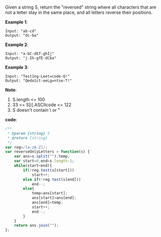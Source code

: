 ﻿Given a string S, return the "reversed" string where all characters that are not a letter stay in the same place, and all letters reverse their positions.

**Example 1**:
```
Input: "ab-cd"
Output: "dc-ba"
```

**Example 2**:
```
Input: "a-bC-dEf-ghIj"
Output: "j-Ih-gfE-dCba"
```

**Example 3**:
```
Input: "Test1ng-Leet=code-Q!"
Output: "Qedo1ct-eeLg=ntse-T!"
```

**Note**:

1. S.length <= 100
2. 33 <= S[i].ASCIIcode <= 122 
3. S doesn't contain \ or "

**code**:
```js
/**
 * @param {string} S
 * @return {string}
 */
var reg=/[a-zA-Z]/;
var reverseOnlyLetters = function(s) {
    var ans=s.split(""),temp;
    var start=0,end=s.length-1;
    while(start<end){        
        if(!reg.test(s[start]))
            start++;
        else if(!reg.test(s[end]))
            end--;
        else{
            temp=ans[start];
            ans[start]=ans[end];
            ans[end]=temp;
            start++;
            end--;
        }
    }
    return ans.join("");
};

```